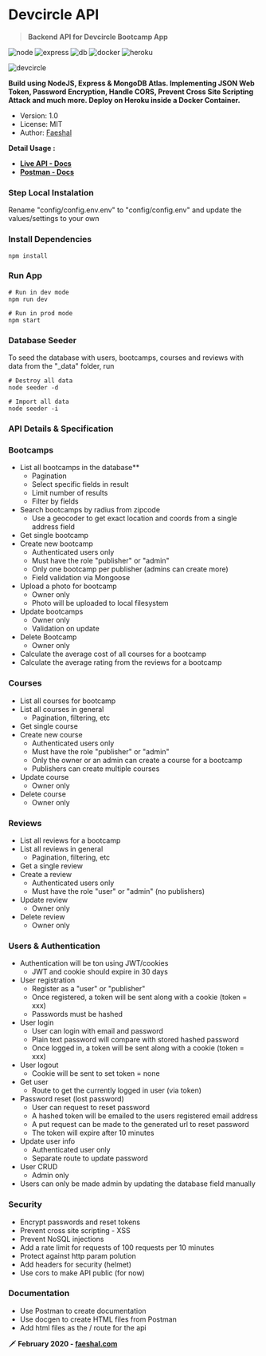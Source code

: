 # Devcircle API
> **Backend API for Devcircle Bootcamp App**

![node](https://img.shields.io/badge/NodeJS-12.15-brightgreen) ![express](https://img.shields.io/badge/Express-4.17.1-lightgrey) ![db](https://img.shields.io/badge/MongoDB-4.2.0-yellowgreen) ![docker](https://img.shields.io/badge/Docker%20-19.03.05-blue) ![heroku](https://img.shields.io/badge/Deploy-Heroku-orange)

![devcircle](https://i.postimg.cc/x8SPTXnR/devcircle.jpg)

**Build using NodeJS, Express & MongoDB Atlas. Implementing JSON Web Token, Password Encryption, Handle CORS, Prevent Cross Site Scripting Attack and much more. Deploy on Heroku inside a Docker Container.**
- Version: 1.0
- License: MIT
- Author: [Faeshal](https://faeshal.com)

**Detail Usage :** 
* **[Live API - Docs](https://devcircle25.herokuapp.com/)**
* **[Postman - Docs](https://documenter.getpostman.com/view/9427336/SzKWtwpm?version=latest)**

### **Step Local Instalation** 
Rename "config/config.env.env" to "config/config.env" and update the values/settings to your own

### Install Dependencies

```
npm install
```

### Run App

```
# Run in dev mode
npm run dev

# Run in prod mode
npm start
```

### Database Seeder

To seed the database with users, bootcamps, courses and reviews with data from the "\_data" folder, run

```
# Destroy all data
node seeder -d

# Import all data
node seeder -i
```

### **API Details & Specification**
### Bootcamps
- List all bootcamps in the database**
   * Pagination
   * Select specific fields in result
   * Limit number of results
   * Filter by fields
- Search bootcamps by radius from zipcode
  * Use a geocoder to get exact location and coords from a single address field
- Get single bootcamp
- Create new bootcamp
  * Authenticated users only
  * Must have the role "publisher" or "admin"
  * Only one bootcamp per publisher (admins can create more)
  * Field validation via Mongoose
- Upload a photo for bootcamp
  * Owner only
  * Photo will be uploaded to local filesystem
- Update bootcamps
  * Owner only
  * Validation on update
- Delete Bootcamp
  * Owner only
- Calculate the average cost of all courses for a bootcamp
- Calculate the average rating from the reviews for a bootcamp

### Courses
- List all courses for bootcamp
- List all courses in general
  * Pagination, filtering, etc
- Get single course
- Create new course
  * Authenticated users only
  * Must have the role "publisher" or "admin"
  * Only the owner or an admin can create a course for a bootcamp
  * Publishers can create multiple courses
- Update course
  * Owner only
- Delete course
  * Owner only
  
### Reviews
- List all reviews for a bootcamp
- List all reviews in general
  * Pagination, filtering, etc
- Get a single review
- Create a review
  * Authenticated users only
  * Must have the role "user" or "admin" (no publishers)
- Update review
  * Owner only
- Delete review
  * Owner only

### Users & Authentication
- Authentication will be ton using JWT/cookies
  * JWT and cookie should expire in 30 days
- User registration
  * Register as a "user" or "publisher"
  * Once registered, a token will be sent along with a cookie (token = xxx)
  * Passwords must be hashed
- User login
  * User can login with email and password
  * Plain text password will compare with stored hashed password
  * Once logged in, a token will be sent along with a cookie (token = xxx)
- User logout
  * Cookie will be sent to set token = none
- Get user
  * Route to get the currently logged in user (via token)
- Password reset (lost password)
  * User can request to reset password
  * A hashed token will be emailed to the users registered email address
  * A put request can be made to the generated url to reset password
  * The token will expire after 10 minutes
- Update user info
  * Authenticated user only
  * Separate route to update password
- User CRUD
  * Admin only
- Users can only be made admin by updating the database field manually

### **Security**
- Encrypt passwords and reset tokens
- Prevent cross site scripting - XSS
- Prevent NoSQL injections
- Add a rate limit for requests of 100 requests per 10 minutes
- Protect against http param polution
- Add headers for security (helmet)
- Use cors to make API public (for now)

### **Documentation**
- Use Postman to create documentation
- Use docgen to create HTML files from Postman
- Add html files as the / route for the api


🗡 **February 2020 - [faeshal.com](https://faeshal.com)**




